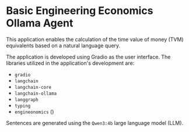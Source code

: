 
# Basic Engineering Economics Ollama Agent

This application enables the calculation of the time value of money (TVM) equivalents based on a natural language query.

The application is developed using Gradio as the user interface. The libraries utilized in the application's development are:

*   `gradio`
*   `langchain`
*   `langchain-core`
*   `langchain-ollama`
*   `langgraph`
*   `typing`
*   `engineonomics`  ()

Sentences are generated using the `Qwen3:4b` large language model (LLM).
